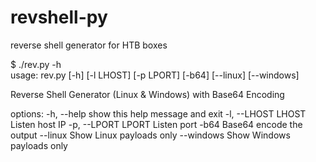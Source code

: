 # revshell-py
reverse shell generator for HTB boxes

$ ./rev.py -h    
usage: rev.py [-h] [-l LHOST] [-p LPORT] [-b64] [--linux] [--windows]

Reverse Shell Generator (Linux & Windows) with Base64 Encoding

options:
  -h, --help         show this help message and exit
  -l, --LHOST LHOST  Listen host IP
  -p, --LPORT LPORT  Listen port
  -b64               Base64 encode the output
  --linux            Show Linux payloads only
  --windows          Show Windows payloads only
